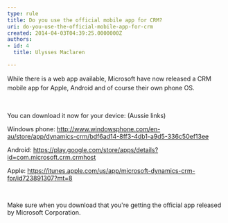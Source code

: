 ```yaml
---
type: rule
title: Do you use the official mobile app for CRM?
uri: do-you-use-the-official-mobile-app-for-crm
created: 2014-04-03T04:39:25.0000000Z
authors:
- id: 4
  title: Ulysses Maclaren

---
```




<span class='intro'> <p><span style="line-height&#58;20.799999237060547px;">While there is a web app available, Microsoft have now released a CRM mobile app for Apple, Android and of course their own phone OS.</span>​</p> </span>

<p>​</p><p>You can download it now for your device&#58; (Aussie links)</p><p>Windows phone&#58; <a href="http&#58;//www.windowsphone.com/en-au/store/app/dynamics-crm/bdf6ad14-8ff3-4db1-a9d5-336c50ef13ee">http&#58;//www.windowsphone.com/en-au/store/app/dynamics-crm/bdf6ad14-8ff3-4db1-a9d5-336c50ef13ee</a></p><p>Android&#58; <a href="https&#58;//play.google.com/store/apps/details?id=com.microsoft.crm.crmhost">https&#58;//play.google.com/store/apps/details?id=com.microsoft.crm.crmhost</a></p><p>Apple&#58; <a href="https&#58;//itunes.apple.com/us/app/microsoft-dynamics-crm-for/id723891307?mt=8">https&#58;//itunes.apple.com/us/app/microsoft-dynamics-crm-for/id723891307?mt=8</a> </p><p>&#160;</p><p>Make sure when you download that you're getting the official app released by Microsoft Corporation.</p>



